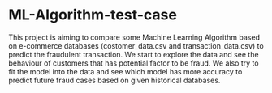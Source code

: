 # ML-Algorithm-test-case

This project is aiming to compare some Machine Learning Algorithm based on e-commerce databases (costomer_data.csv and transaction_data.csv) to predict the fraudulent transaction.
We start to explore the data and see the behaviour of customers that has potential factor to be fraud. We also try to fit the model into the data and see which model has more accuracy to predict future fraud cases based on given historical databases.
